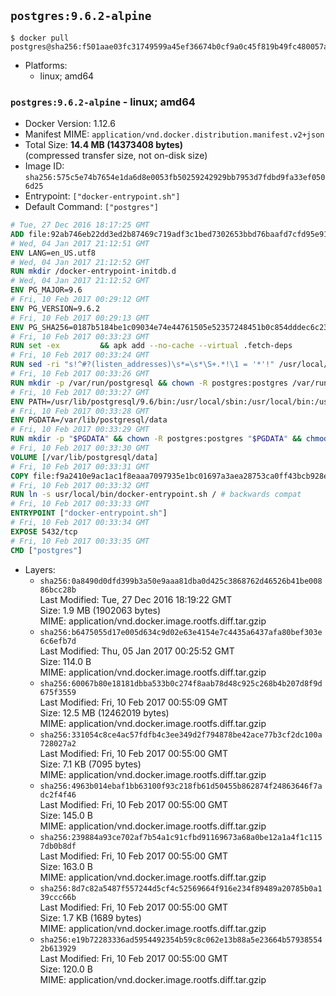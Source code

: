 ## `postgres:9.6.2-alpine`

```console
$ docker pull postgres@sha256:f501aae03fc31749599a45ef36674b0cf9a0c45f819b49fc480057ae759097dc
```

-	Platforms:
	-	linux; amd64

### `postgres:9.6.2-alpine` - linux; amd64

-	Docker Version: 1.12.6
-	Manifest MIME: `application/vnd.docker.distribution.manifest.v2+json`
-	Total Size: **14.4 MB (14373408 bytes)**  
	(compressed transfer size, not on-disk size)
-	Image ID: `sha256:575c5e74b7654e1da6d8e0053fb50259242929bb7953d7fdbd9fa33ef0506d25`
-	Entrypoint: `["docker-entrypoint.sh"]`
-	Default Command: `["postgres"]`

```dockerfile
# Tue, 27 Dec 2016 18:17:25 GMT
ADD file:92ab746eb22dd3ed2b87469c719adf3c1bed7302653bbd76baafd7cfd95e911e in / 
# Wed, 04 Jan 2017 21:12:51 GMT
ENV LANG=en_US.utf8
# Wed, 04 Jan 2017 21:12:52 GMT
RUN mkdir /docker-entrypoint-initdb.d
# Wed, 04 Jan 2017 21:12:52 GMT
ENV PG_MAJOR=9.6
# Fri, 10 Feb 2017 00:29:12 GMT
ENV PG_VERSION=9.6.2
# Fri, 10 Feb 2017 00:29:13 GMT
ENV PG_SHA256=0187b5184be1c09034e74e44761505e52357248451b0c854dddec6c231fe50c9
# Fri, 10 Feb 2017 00:33:23 GMT
RUN set -ex 		&& apk add --no-cache --virtual .fetch-deps 		ca-certificates 		openssl 		tar 		&& wget -O postgresql.tar.bz2 "https://ftp.postgresql.org/pub/source/v$PG_VERSION/postgresql-$PG_VERSION.tar.bz2" 	&& echo "$PG_SHA256 *postgresql.tar.bz2" | sha256sum -c - 	&& mkdir -p /usr/src/postgresql 	&& tar 		--extract 		--file postgresql.tar.bz2 		--directory /usr/src/postgresql 		--strip-components 1 	&& rm postgresql.tar.bz2 		&& apk add --no-cache --virtual .build-deps 		bison 		flex 		gcc 		libc-dev 		libedit-dev 		libxml2-dev 		libxslt-dev 		make 		openssl-dev 		perl 		util-linux-dev 		zlib-dev 		&& cd /usr/src/postgresql 	&& awk '$1 == "#define" && $2 == "DEFAULT_PGSOCKET_DIR" && $3 == "\"/tmp\"" { $3 = "\"/var/run/postgresql\""; print; next } { print }' src/include/pg_config_manual.h > src/include/pg_config_manual.h.new 	&& grep '/var/run/postgresql' src/include/pg_config_manual.h.new 	&& mv src/include/pg_config_manual.h.new src/include/pg_config_manual.h 	&& ./configure 		--enable-integer-datetimes 		--enable-thread-safety 		--enable-tap-tests 		--disable-rpath 		--with-uuid=e2fs 		--with-gnu-ld 		--with-pgport=5432 		--with-system-tzdata=/usr/share/zoneinfo 		--prefix=/usr/local 				--with-openssl 		--with-libxml 		--with-libxslt 	&& make -j "$(getconf _NPROCESSORS_ONLN)" world 	&& make install-world 	&& make -C contrib install 		&& runDeps="$( 		scanelf --needed --nobanner --recursive /usr/local 			| awk '{ gsub(/,/, "\nso:", $2); print "so:" $2 }' 			| sort -u 			| xargs -r apk info --installed 			| sort -u 	)" 	&& apk add --no-cache --virtual .postgresql-rundeps 		$runDeps 		bash 		su-exec 		tzdata 	&& apk del .fetch-deps .build-deps 	&& cd / 	&& rm -rf 		/usr/src/postgresql 		/usr/local/share/doc 		/usr/local/share/man 	&& find /usr/local -name '*.a' -delete
# Fri, 10 Feb 2017 00:33:24 GMT
RUN sed -ri "s!^#?(listen_addresses)\s*=\s*\S+.*!\1 = '*'!" /usr/local/share/postgresql/postgresql.conf.sample
# Fri, 10 Feb 2017 00:33:26 GMT
RUN mkdir -p /var/run/postgresql && chown -R postgres:postgres /var/run/postgresql && chmod g+s /var/run/postgresql
# Fri, 10 Feb 2017 00:33:27 GMT
ENV PATH=/usr/lib/postgresql/9.6/bin:/usr/local/sbin:/usr/local/bin:/usr/sbin:/usr/bin:/sbin:/bin
# Fri, 10 Feb 2017 00:33:28 GMT
ENV PGDATA=/var/lib/postgresql/data
# Fri, 10 Feb 2017 00:33:29 GMT
RUN mkdir -p "$PGDATA" && chown -R postgres:postgres "$PGDATA" && chmod 777 "$PGDATA" # this 777 will be replaced by 700 at runtime (allows semi-arbitrary "--user" values)
# Fri, 10 Feb 2017 00:33:30 GMT
VOLUME [/var/lib/postgresql/data]
# Fri, 10 Feb 2017 00:33:31 GMT
COPY file:f9a2410e9ac1ac1f8eaaa7097935e1bc01697a3aea28753ca0ff43bcb928e743 in /usr/local/bin/ 
# Fri, 10 Feb 2017 00:33:32 GMT
RUN ln -s usr/local/bin/docker-entrypoint.sh / # backwards compat
# Fri, 10 Feb 2017 00:33:33 GMT
ENTRYPOINT ["docker-entrypoint.sh"]
# Fri, 10 Feb 2017 00:33:34 GMT
EXPOSE 5432/tcp
# Fri, 10 Feb 2017 00:33:35 GMT
CMD ["postgres"]
```

-	Layers:
	-	`sha256:0a8490d0dfd399b3a50e9aaa81dba0d425c3868762d46526b41be00886bcc28b`  
		Last Modified: Tue, 27 Dec 2016 18:19:22 GMT  
		Size: 1.9 MB (1902063 bytes)  
		MIME: application/vnd.docker.image.rootfs.diff.tar.gzip
	-	`sha256:b6475055d17e005d634c9d02e63e4154e7c4435a6437afa80bef303e6c6efb7d`  
		Last Modified: Thu, 05 Jan 2017 00:25:52 GMT  
		Size: 114.0 B  
		MIME: application/vnd.docker.image.rootfs.diff.tar.gzip
	-	`sha256:60067b80e18181dbba533b0c274f8aab78d48c925c268b4b207d8f9d675f3559`  
		Last Modified: Fri, 10 Feb 2017 00:55:09 GMT  
		Size: 12.5 MB (12462019 bytes)  
		MIME: application/vnd.docker.image.rootfs.diff.tar.gzip
	-	`sha256:331054c8ce4ac57fdfb4c3ee349d2f794878be42ace77b3cf2dc100a728027a2`  
		Last Modified: Fri, 10 Feb 2017 00:55:00 GMT  
		Size: 7.1 KB (7095 bytes)  
		MIME: application/vnd.docker.image.rootfs.diff.tar.gzip
	-	`sha256:4963b014ebaf1bb63100f93c218fb61d50455b862874f24863646f7adc2f4f46`  
		Last Modified: Fri, 10 Feb 2017 00:55:00 GMT  
		Size: 145.0 B  
		MIME: application/vnd.docker.image.rootfs.diff.tar.gzip
	-	`sha256:239884a93ce702af7b54a1c91cfbd91169673a68a0be12a1a4f1c1157db0b8df`  
		Last Modified: Fri, 10 Feb 2017 00:55:00 GMT  
		Size: 163.0 B  
		MIME: application/vnd.docker.image.rootfs.diff.tar.gzip
	-	`sha256:8d7c82a5487f557244d5cf4c52569664f916e234f89489a20785b0a139ccc66b`  
		Last Modified: Fri, 10 Feb 2017 00:55:00 GMT  
		Size: 1.7 KB (1689 bytes)  
		MIME: application/vnd.docker.image.rootfs.diff.tar.gzip
	-	`sha256:e19b72283336ad5954492354b59c8c062e13b88a5e23664b579385542b613929`  
		Last Modified: Fri, 10 Feb 2017 00:55:00 GMT  
		Size: 120.0 B  
		MIME: application/vnd.docker.image.rootfs.diff.tar.gzip
